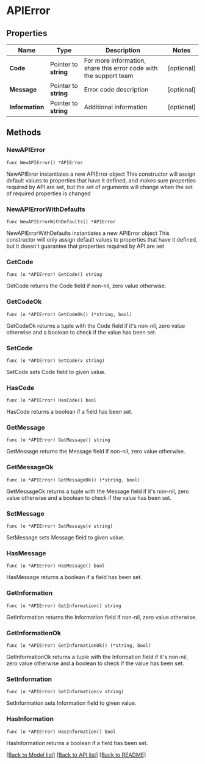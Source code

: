 # APIError

## Properties

Name | Type | Description | Notes
------------ | ------------- | ------------- | -------------
**Code** | Pointer to **string** | For more information, share this error code with the support team | [optional] 
**Message** | Pointer to **string** | Error code description | [optional] 
**Information** | Pointer to **string** | Additional information | [optional] 

## Methods

### NewAPIError

`func NewAPIError() *APIError`

NewAPIError instantiates a new APIError object
This constructor will assign default values to properties that have it defined,
and makes sure properties required by API are set, but the set of arguments
will change when the set of required properties is changed

### NewAPIErrorWithDefaults

`func NewAPIErrorWithDefaults() *APIError`

NewAPIErrorWithDefaults instantiates a new APIError object
This constructor will only assign default values to properties that have it defined,
but it doesn't guarantee that properties required by API are set

### GetCode

`func (o *APIError) GetCode() string`

GetCode returns the Code field if non-nil, zero value otherwise.

### GetCodeOk

`func (o *APIError) GetCodeOk() (*string, bool)`

GetCodeOk returns a tuple with the Code field if it's non-nil, zero value otherwise
and a boolean to check if the value has been set.

### SetCode

`func (o *APIError) SetCode(v string)`

SetCode sets Code field to given value.

### HasCode

`func (o *APIError) HasCode() bool`

HasCode returns a boolean if a field has been set.

### GetMessage

`func (o *APIError) GetMessage() string`

GetMessage returns the Message field if non-nil, zero value otherwise.

### GetMessageOk

`func (o *APIError) GetMessageOk() (*string, bool)`

GetMessageOk returns a tuple with the Message field if it's non-nil, zero value otherwise
and a boolean to check if the value has been set.

### SetMessage

`func (o *APIError) SetMessage(v string)`

SetMessage sets Message field to given value.

### HasMessage

`func (o *APIError) HasMessage() bool`

HasMessage returns a boolean if a field has been set.

### GetInformation

`func (o *APIError) GetInformation() string`

GetInformation returns the Information field if non-nil, zero value otherwise.

### GetInformationOk

`func (o *APIError) GetInformationOk() (*string, bool)`

GetInformationOk returns a tuple with the Information field if it's non-nil, zero value otherwise
and a boolean to check if the value has been set.

### SetInformation

`func (o *APIError) SetInformation(v string)`

SetInformation sets Information field to given value.

### HasInformation

`func (o *APIError) HasInformation() bool`

HasInformation returns a boolean if a field has been set.


[[Back to Model list]](../README.md#documentation-for-models) [[Back to API list]](../README.md#documentation-for-api-endpoints) [[Back to README]](../README.md)


